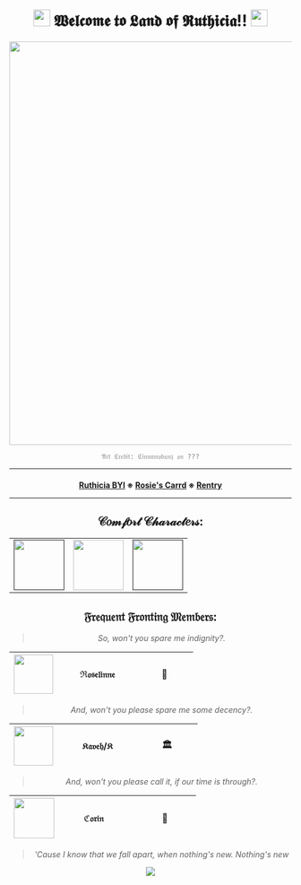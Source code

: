 <div align="center">
  
<h1><img src="https://pixels.crd.co/assets/images/gallery08/76883d7c.gif?v=7212058b" width="30"> 𝖂𝖊𝖑𝖈𝖔𝖒𝖊 𝖙𝖔 𝕷𝖆𝖓𝖉 𝖔𝖋 𝕽𝖚𝖙𝖍𝖎𝖈𝖎𝖆!! <img src="https://pixels.crd.co/assets/images/gallery08/76883d7c.gif?v=7212058b" width="30"></h1>

</div>

<div align="center">

  <a><img src="https://64.media.tumblr.com/704dadf496bce071ac4d9b9fece33afe/b2f43d1a8ac50e34-71/s1280x1920/db5f0e070c01465f2f9bbff8d4ff33957738aade.jpg" width="720"></a>

  <code style="color : gray">𝔄𝔯𝔱 ℭ𝔯𝔢𝔡𝔦𝔱: ℭ𝔦𝔫𝔫𝔞𝔪𝔬𝔟𝔲𝔫𝔷 𝔬𝔫 ???</code> 

***

<h4>
  
<a href="https://ruthiciasys.carrd.co/">Ruthicia BYI</a>
※
<a href="https://lange-dechu.carrd.co/">Rosie's Carrd</a>
※
<a href="https://rentry.co/ruthicia">Rentry</a>

***

</h4>

 <h2> 𝒞𝑜𝓂𝒻𝑜𝓇𝓉 𝒞𝒽𝒶𝓇𝒶𝒸𝓉𝑒𝓇𝓈: </h2>

<table border="0" cellpadding="10" cellspacing="5" width="100"><tr>

<td><a href=""><img src="https://i.imgur.com/SG2dP5l.png" width="90"> </a></td>
<td><a href="https://www.deviantart.com/doosio"> <img src="https://media.giphy.com/media/LBHRfcUKGB3nOJsmC7/giphy.gif" width="90"> </a> </td>
<td><a href=""=><img src="https://media1.giphy.com/media/GlL0iLkL9paPtzxV0T/200w.webp" width="90"> </a></td>
</tr></table>
  
  
 <h2> 𝔉𝔯𝔢𝔮𝔲𝔢𝔫𝔱 𝔉𝔯𝔬𝔫𝔱𝔦𝔫𝔤 𝔐𝔢𝔪𝔟𝔢𝔯𝔰: </h2>

  
  <blockquote><i>So, won't you spare me indignity?.</i></blockquote>

|<a href="https://ko-fi.com/s/c5339d79b1"><img src="https://media.giphy.com/media/Rrpq9sUXy9d8s1UB9E/giphy.gif" width="70"></a>|            ℜ𝔬𝔰𝔢𝔩𝔦𝔫𝔫𝔢            |                   🌙                  |
| :-------------: | :-------------: | :-------------: |

<blockquote><i>And, won't you please spare me some decency?.</i></blockquote>

|<a href="https://ko-fi.com/s/c5339d79b1"><img src="https://media.giphy.com/media/xKGR1Z4odA5Cm1ZEOh/giphy.gif" width="70"></a>|             𝔎𝔞𝔳𝔢𝔥/𝔎             |                   🏛                  |
| :-------------: | :-------------: | :-------------: |

<blockquote><i>And, won't you please call it, if our time is through?.</i></blockquote>

|<a href="https://www.deviantart.com/doosio"><img src="https://images-wixmp-ed30a86b8c4ca887773594c2.wixmp.com/f/e15a9051-e20c-467a-8375-90dee1a91fc4/dh2ovqa-62af7643-5a0e-4103-bee1-4514003ef9ea.gif?token=eyJ0eXAiOiJKV1QiLCJhbGciOiJIUzI1NiJ9.eyJzdWIiOiJ1cm46YXBwOjdlMGQxODg5ODIyNjQzNzNhNWYwZDQxNWVhMGQyNmUwIiwiaXNzIjoidXJuOmFwcDo3ZTBkMTg4OTgyMjY0MzczYTVmMGQ0MTVlYTBkMjZlMCIsIm9iaiI6W1t7InBhdGgiOiJcL2ZcL2UxNWE5MDUxLWUyMGMtNDY3YS04Mzc1LTkwZGVlMWE5MWZjNFwvZGgyb3ZxYS02MmFmNzY0My01YTBlLTQxMDMtYmVlMS00NTE0MDAzZWY5ZWEuZ2lmIn1dXSwiYXVkIjpbInVybjpzZXJ2aWNlOmZpbGUuZG93bmxvYWQiXX0.QmOU9lWv22paWxerRQRg5G3XjjrHhGfjcSFD08HybOM" width="72"></a>|                ℭ𝔬𝔯𝔦𝔫                  |                   🦈                   |
| :-------------: | :-------------: | :-------------: |

<blockquote><i>'Cause I know that we fall apart, when nothing's new. Nothing's new</i></blockquote>




<p align="center"> <img src="https://komarev.com/ghpvc/?username=ruthiciasys&color=gray">
</p>
</div>
<!---

Ruthiciasys/Ruthiciasys is a ✨ special ✨ repository because its `README.md` (this file) appears on your GitHub profile.
You can click the Preview link to take a look at your changes.
--->
